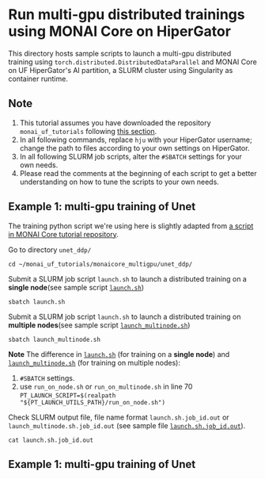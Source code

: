 # **Run multi-gpu distributed trainings using MONAI Core on HiperGator**
This directory hosts sample scripts to launch a multi-gpu distributed training using `torch.distributed.DistributedDataParallel` and MONAI Core on UF HiperGator's AI partition, a SLURM cluster using Singularity as container runtime.

## **Note**
1. This tutorial assumes you have downloaded the repository `monai_uf_tutorials` following [this section](../README.md/#download-this-repository-on-hipergator).
2. In all following commands, replace `hju` with your HiperGator username; change the path to files according to your own settings on HiperGator. 
3. In all following SLURM job scripts, alter the `#SBATCH` settings for your own needs.
4. Please read the comments at the beginning of each script to get a better understanding on how to tune the scripts to your own needs. 

## **Example 1: multi-gpu training of Unet**
The training python script we're using here is slightly adapted from [a script in MONAI Core tutorial repository](https://github.com/Project-MONAI/tutorials/blob/master/acceleration/distributed_training/unet_training_ddp.py).

Go to directory `unet_ddp/`
```
cd ~/monai_uf_tutorials/monaicore_multigpu/unet_ddp/
```

Submit a SLURM job script `launch.sh` to launch a distributed training on a **single node**(see sample script [`launch.sh`](./unet_ddp/launch.sh))
```
sbatch launch.sh
```

Submit a SLURM job script `launch.sh` to launch a distributed training on **multiple nodes**(see sample script [`launch_multinode.sh`](./unet_ddp/launch_multinode.sh))
```
sbatch launch_multinode.sh
```

**Note**
The difference in [`launch.sh`](./unet_ddp/launch.sh) (for training on a **single node**) and [`launch_multinode.sh`](./unet_ddp/launch_multinode.sh) (for training on multiple nodes):
1. `#SBATCH` settings.
2. use `run_on_node.sh` or `run_on_multinode.sh` in line 70 `PT_LAUNCH_SCRIPT=$(realpath "${PT_LAUNCH_UTILS_PATH}/run_on_node.sh")` 


Check SLURM output file, file name format `launch.sh.job_id.out` or `launch_multinode.sh.job_id.out` (see sample file [`launch.sh.job_id.out`](./unet_ddp/launch.sh.job_id.out)).
```
cat launch.sh.job_id.out
```

## **Example 1: multi-gpu training of Unet**


